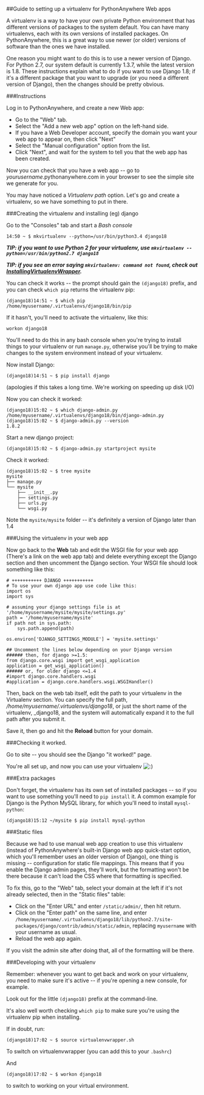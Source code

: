 
<!--
.. title: VirtualEnv for newer Django
.. slug: VirtualEnvForNewerDjango
.. date: 2015-05-13 14:35:28 UTC+01:00
.. tags:
.. category:
.. link:
.. description:
.. type: text
-->





##Guide to setting up a virtualenv for PythonAnywhere Web apps


A virtualenv is a way to have your own private Python environment that has different versions of packages to the system default. You can have many virtualenvs, each with its own versions of installed packages. On PythonAnywhere, this is a great way to use newer (or older) versions of software than the ones we have installed. 

One reason you might want to do this is to use a newer version of Django. For Python 2.7, our system default is currently 1.3.7, while the latest version is 1.8. These instructions explain what to do if you want to use Django 1.8; if it's a different package that you want to upgrade (or you need a different version of Django), then the changes should be pretty obvious. 


###Instructions


Log in to PythonAnywhere, and create a new Web app: 

  * Go to the "Web" tab. 
  * Select the "Add a new web app" option on the left-hand side. 
  * If you have a Web Developer account, specify the domain you want your web app to appear on, then click "Next" 
  * Select the "Manual configuration" option from the list. 
  * Click "Next", and wait for the system to tell you that the web app has been created. 

Now you can check that you have a web app -- go to *yourusername*.pythonanywhere.com in your browser to see the simple site we generate for you. 

You may have noticed a *Virtualenv path* option. Let's go and create a virtualenv, so we have something to put in there. 


###Creating the virtualenv and installing (eg) django


Go to the "Consoles" tab and start a *Bash console*

    14:50 ~ $ mkvirtualenv --python=/usr/bin/python3.4 django18


***TIP: if you want to use Python 2 for your virtualenv, use `mkvirtualenv --python=/usr/bin/python2.7 django18`***

***TIP: if you see an error saying `mkvirtualenv: command not found`, check out [InstallingVirtualenvWrapper](/pages/InstallingVirtualenvWrapper).***

You can check it works -- the prompt should gain the `(django18)` prefix, and you can check `which pip` returns the virtualenv pip: 

    (django18)14:51 ~ $ which pip
    /home/myusername/.virtualenvs/django18/bin/pip


If it hasn't, you'll need to activate the virtualenv, like this: 

    workon django18


You'll need to do this in any bash console when you're trying to install things to your virtualenv or run `manage.py`, otherwise you'll be trying to make changes to the system environment instead of your virtualenv. 

Now install Django: 

    (django18)14:51 ~ $ pip install django


(apologies if this takes a long time. We're working on speeding up disk I/O) 

Now you can check it worked: 

    (django18)15:02 ~ $ which django-admin.py
    /home/myusername/.virtualenvs/django18/bin/django-admin.py
    (django18)15:02 ~ $ django-admin.py --version
    1.8.2


Start a new django project: 

    (django18)15:02 ~ $ django-admin.py startproject mysite


Check it worked: 

    (django18)15:02 ~ $ tree mysite
    mysite
    ├── manage.py
    └── mysite
        ├── __init__.py
        ├── settings.py
        ├── urls.py
        └── wsgi.py


Note the `mysite/mysite` folder -- it's definitely a version of Django later than 1.4 


###Using the virtualenv in your web app


Now go back to the **Web** tab and edit the WSGI file for your web app (There's a link on the web app tab) and delete everything except the Django section and then uncomment the Django section. Your WSGI file should look something like this: 

    # +++++++++++ DJANGO +++++++++++
    # To use your own django app use code like this:
    import os
    import sys

    # assuming your django settings file is at '/home/myusername/mysite/mysite/settings.py'
    path = '/home/myusername/mysite'
    if path not in sys.path:
        sys.path.append(path)

    os.environ['DJANGO_SETTINGS_MODULE'] = 'mysite.settings'

    ## Uncomment the lines below depending on your Django version
    ###### then, for django >=1.5:
    from django.core.wsgi import get_wsgi_application
    application = get_wsgi_application()
    ###### or, for older django <=1.4
    #import django.core.handlers.wsgi
    #application = django.core.handlers.wsgi.WSGIHandler()


Then, back on the web tab itself, edit the path to your virtualenv in the Virtualenv section. You can specify the full path, */home/myusername/.virtualenvs/django18*, or just the short name of the virtualenv, _django18, and the system will automatically expand it to the full path after you submit it. 

Save it, then go and hit the **Reload** button for your domain. 


###Checking it worked.


Go to site -- you should see the Django "it worked!" page. 

You're all set up, and now you can use your virtualenv ![:\)](/smile.png)


###Extra packages


Don't forget, the virtualenv has its own set of installed packages -- so if you want to use something you'll need to `pip install` it. A common example for Django is the Python MySQL library, for which you'll need to install `mysql-python`: 

    (django18)15:12 ~/mysite $ pip install mysql-python    



###Static files


Because we had to use manual web app creation to use this virtualenv (instead of PythonAnywhere's built-in Django web app quick-start option, which you'll remember uses an older version of Django), one thing is missing -- configuration for static file mappings. This means that if you enable the Django admin pages, they'll work, but the formatting won't be there because it can't load the CSS where that formatting is specified. 

To fix this, go to the "Web" tab, select your domain at the left if it's not already selected, then in the "Static files" table: 

  * Click on the "Enter URL" and enter `/static/admin/`, then hit return. 
  * Click on the "Enter path" on the same line, and enter `/home/myusername/.virtualenvs/django18/lib/python2.7/site-packages/django/contrib/admin/static/admin`, replacing `myusername` with your username as usual. 
  * Reload the web app again. 

If you visit the admin site after doing that, all of the formatting will be there. 


###Developing with your virtualenv


Remember: whenever you want to get back and work on your virtualenv, you need to make sure it's active -- if you're opening a new console, for example. 

Look out for the little `(django18)` prefix at the command-line. 

It's also well worth checking `which pip` to make sure you're using the virtualenv pip when installing. 

If in doubt, run: 

    (django18)17:02 ~ $ source virtualenvwrapper.sh


To switch on virtualenvwrapper (you can add this to your `.bashrc`) 

And 

    (django18)17:02 ~ $ workon django18


to switch to working on your virtual environment. 
